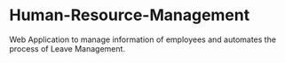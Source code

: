 # Human-Resource-Management
Web Application to manage information of employees and automates the process of Leave Management.
